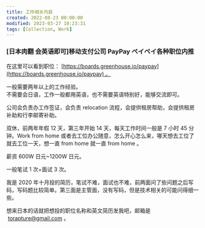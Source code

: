 ```yaml
---
title: 工作相关内容
created: 2022-08-23 00:00:00
modified: 2023-03-27 10:23:31
tags: [Collection, Work]
---
```


### [日本肉翻 会英语即可]移动支付公司 PayPay ペイペイ各种职位内推

在这里可以看到职位： [https://boards.greenhouse.io/paypay](https://boards.greenhouse.io/paypay) 。

一般需要两年以上的工作经验。  
不需要会日语，工作一般都用英语，也不需要英语特别好，能够交流即可。

公司会负责办工作签证，会负责 relocation 流程，会提供租房帮助，会提供租房补助和行李邮寄补助。

双休，前两年年假 12 天，第三年开始 14 天，每天工作时间一般是 7 小时 45 分钟。Work from home 或者去工位办公随意，怎么开心怎么来，哪天想去工位了就去工位一天，想一直 from home 就一直 from home 。

薪资 600W 日元~1200W 日元。

一般笔试 1 次+面试 3 次。

我是 2020 年十月投的简历，笔试不难，面试也不难，前两面问了些问题之后写码，写码题比较简单。第三面是主管面，没有写码，但是技术相关的可能问得细一些。

想来日本的话就把想投的职位名称和英文简历发我吧，邮箱是  torapture@gmail.com 。
